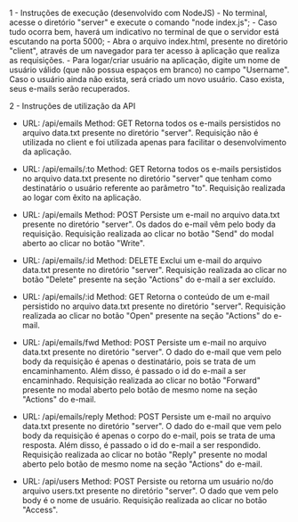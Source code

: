 1 - Instruções de execução (desenvolvido com NodeJS)
	- No terminal, acesse o diretório "server" e execute o comando "node index.js";
	- Caso tudo ocorra bem, haverá um indicativo no terminal de que o servidor está escutando na porta 5000;
	- Abra o arquivo index.html, presente no diretório "client", através de um navegador para ter acesso à aplicação que realiza as requisições.
	- Para logar/criar usuário na aplicação, digite um nome de usuário válido (que não possua espaços em branco) no campo "Username". Caso o usuário ainda não exista, será criado um novo usuário. Caso exista, seus e-mails serão recuperados.
	
2 - Instruções de utilização da API

 - URL: /api/emails	 Method: GET
 Retorna todos os e-mails persistidos no arquivo data.txt presente no diretório "server". Requisição não é utilizada no client e foi utilizada apenas para facilitar o desenvolvimento da aplicação.
 
 - URL: /api/emails/:to	 Method: GET
 Retorna todos os e-mails persistidos no arquivo data.txt presente no diretório "server" que tenham como destinatário o usuário referente ao parâmetro "to". Requisição realizada ao logar com êxito na aplicação.
 
 - URL: /api/emails	 Method: POST
 Persiste um e-mail no arquivo data.txt presente no diretório "server". Os dados do e-mail vêm pelo body da requisição. Requisição realizada ao clicar no botão "Send" do modal aberto ao clicar no botão "Write".

 - URL: /api/emails/:id	 Method: DELETE
 Exclui um e-mail do arquivo data.txt presente no diretório "server". Requisição realizada ao clicar no botão "Delete" presente na seção "Actions" do e-mail a ser excluído.
 
 - URL: /api/emails/:id	 Method: GET
 Retorna o conteúdo de um e-mail persistido no arquivo data.txt presente no diretório "server". Requisição realizada ao clicar no botão "Open" presente na seção "Actions" do e-mail.
 
 - URL: /api/emails/fwd	 Method: POST
 Persiste um e-mail no arquivo data.txt presente no diretório "server". O dado do e-mail que vem pelo body da requisição é apenas o destinatário, pois se trata de um encaminhamento. Além disso, é passado o id do e-mail a ser encaminhado. Requisição realizada ao clicar no botão "Forward" presente no modal aberto pelo botão de mesmo nome na seção "Actions" do e-mail.

 - URL: /api/emails/reply	 Method: POST
 Persiste um e-mail no arquivo data.txt presente no diretório "server". O dado do e-mail que vem pelo body da requisição é apenas o corpo do e-mail, pois se trata de uma resposta. Além disso, é passado o id do e-mail a ser respondido. Requisição realizada ao clicar no botão "Reply" presente no modal aberto pelo botão de mesmo nome na seção "Actions" do e-mail.
 
 - URL: /api/users	 Method: POST
 Persiste ou retorna um usuário no/do arquivo users.txt presente no diretório "server". O dado que vem pelo body é o nome de usuário. Requisição realizada ao clicar no botão "Access".
